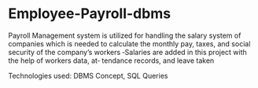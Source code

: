 # Employee-Payroll-dbms



Payroll Management system is utilized for handling the salary system
of companies which is needed to calculate the monthly pay, taxes,
and social security of the company’s workers ‐Salaries are added in this project with the help of workers data, at‐
tendance records, and leave taken


Technologies used: DBMS Concept, SQL Queries
